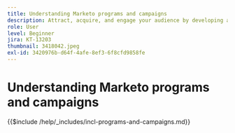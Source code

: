 ```yaml
---
title: Understanding Marketo programs and campaigns
description: Attract, acquire, and engage your audience by developing a content marketing strategy.
role: User
level: Beginner
jira: KT-13203
thumbnail: 3418042.jpeg
exl-id: 3420976b-d64f-4afe-8ef3-6f8cfd9858fe
---
```

# Understanding Marketo programs and campaigns

{{$include /help/_includes/incl-programs-and-campaigns.md}}
